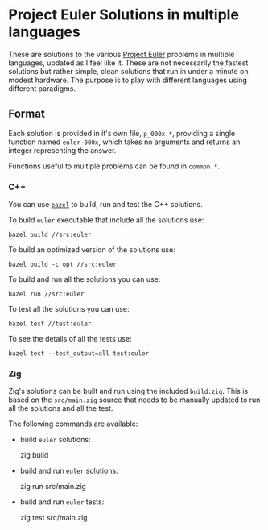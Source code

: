 # Project Euler Solutions in multiple languages

These are solutions to the various
[Project Euler](http://projecteuler.net/) problems in multiple languages,
updated as I feel like it. These are not necessarily the fastest
solutions but rather simple, clean solutions that run in under a
minute on modest hardware. The purpose is to play with different
languages using different paradigms.

## Format

Each solution is provided in it's own file, `p_000x.*`, providing
a single function named `euler-000x`, which takes no arguments and
returns an integer representing the answer.

Functions useful to multiple problems can be found in
`common.*`.

### C++

You can use [`bazel`] to build, run and test the C++ solutions.

To build `euler` executable that include all the solutions use:

    bazel build //src:euler

To build an optimized version of the solutions use:

    bazel build -c opt //src:euler

To build and run all the solutions you can use:

    bazel run //src:euler

To test all the solutions you can use:

    bazel test //test:euler

To see the details of all the tests use:

    bazel test --test_output=all test:euler

### Zig

Zig's solutions can be built and run using the included `build.zig`.
This is based on the `src/main.zig` source that needs to be manually
updated to run all the solutions and all the test.

The following commands are available:

- build `euler` solutions:

    zig build

- build and run `euler` solutions:

    zig run src/main.zig

- build and run `euler` tests:

    zig test src/main.zig

[`bazel`]: https://bazel.build/
